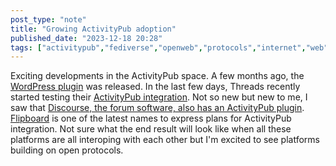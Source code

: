 ```yaml
---
post_type: "note" 
title: "Growing ActivityPub adoption"
published_date: "2023-12-18 20:28"
tags: ["activitypub","fediverse","openweb","protocols","internet","web"]
---
```


Exciting developments in the ActivityPub space. A few months ago, the [WordPress plugin](/responses/wordpress-activitypub-plugin/) was released. In the last few days, Threads recently started testing their [ActivityPub integration](https://www.theverge.com/2023/12/13/24000120/threads-meta-activitypub-test-mastodon). Not so new but new to me, I saw that [Discourse, the forum software, also has an ActivityPub plugin](https://meta.discourse.org/t/activitypub-plugin/266794). [Flipboard](https://www.theverge.com/2023/12/18/24006062/flipboard-fediverse-mastodon-activitypub-profiles-social) is one of the latest names to express plans for ActivityPub integration. Not sure what the end result will look like when all these platforms are all interoping with each other but I'm excited to see platforms building on open protocols. 